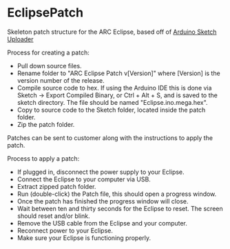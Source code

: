 # EclipsePatch

Skeleton patch structure for the ARC Eclipse, based off of <a href="https://github.com/twinearthsoftware/ArduinoSketchUploader">Arduino Sketch Uploader</a>

Process for creating a patch:

<ul>
  <li>
    Pull down source files.
  </li>
  <li>
    Rename folder to "ARC Eclipse Patch v[Version]" where [Version] is the version number of the release.
  </li>
  <li>
    Compile source code to hex. If using the Arduino IDE this is done via Sketch -> Export Compiled Binary, or Ctrl + Alt + S, and is saved to the sketch directory. The file should be named "Eclipse.ino.mega.hex".
  </li>
  <li>
    Copy to source code to the Sketch folder, located inside the patch folder.
  </li>
  <li>
    Zip the patch folder.
  </li>
</ul>

Patches can be sent to customer along with the instructions to apply the patch.

Process to apply a patch:

<ul>
  <li>
    If plugged in, disconnect the power supply to your Eclipse.
  </li>
  <li>
    Connect the Eclipse to your computer via USB.
  </li>
  <li>
    Extract zipped patch folder.
  </li>
  <li>
    Run (double-click) the Patch file, this should open a progress window.
  </li>
  <li>
    Once the patch has finished the progress window will close.
  </li>
  <li>
    Wait between ten and thirty seconds for the Eclipse to reset. The screen should reset and/or blink.
  </li>
  <li>
    Remove the USB cable from the Eclipse and your computer.
  </li>
  <li>
    Reconnect power to your Eclipse.
  </li>
  <li>
    Make sure your Eclipse is functioning properly.
  </li>
</ul>
  
